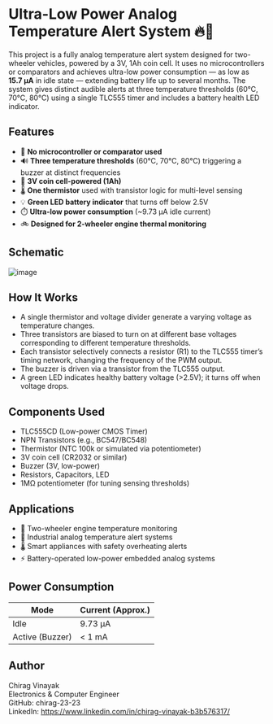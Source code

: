 # Ultra-Low Power Analog Temperature Alert System 🔥🔋

This project is a fully analog temperature alert system designed for two-wheeler vehicles, powered by a 3V, 1Ah coin cell. It uses no microcontrollers or comparators and achieves ultra-low power consumption — as low as **15.7 µA** in idle state — extending battery life up to several months. The system gives distinct audible alerts at three temperature thresholds (60°C, 70°C, 80°C) using a single TLC555 timer and includes a battery health LED indicator.

## Features

- 🚫 **No microcontroller or comparator used**
- 🔊 **Three temperature thresholds** (60°C, 70°C, 80°C) triggering a buzzer at distinct frequencies
- 🔋 **3V coin cell-powered (1Ah)**
- 🌡️ **One thermistor** used with transistor logic for multi-level sensing
- 💡 **Green LED battery indicator** that turns off below 2.5V
- ⏱️ **Ultra-low power consumption** (~9.73 µA idle current)
- 🚲 **Designed for 2-wheeler engine thermal monitoring**

## Schematic

![image](https://github.com/user-attachments/assets/24cd2761-3a5d-4df8-985f-534caf1a5223)


## How It Works

- A single thermistor and voltage divider generate a varying voltage as temperature changes.
- Three transistors are biased to turn on at different base voltages corresponding to different temperature thresholds.
- Each transistor selectively connects a resistor (R1) to the TLC555 timer’s timing network, changing the frequency of the PWM output.
- The buzzer is driven via a transistor from the TLC555 output.
- A green LED indicates healthy battery voltage (>2.5V); it turns off when voltage drops.

## Components Used

- TLC555CD (Low-power CMOS Timer)
- NPN Transistors (e.g., BC547/BC548)
- Thermistor (NTC 100k or simulated via potentiometer)
- 3V coin cell (CR2032 or similar)
- Buzzer (3V, low-power)
- Resistors, Capacitors, LED
- 1MΩ potentiometer (for tuning sensing thresholds)

## Applications

- 🔧 Two-wheeler engine temperature monitoring
- 🧪 Industrial analog temperature alert systems
- 🌡️ Smart appliances with safety overheating alerts
- ⚡ Battery-operated low-power embedded analog systems

## Power Consumption

| Mode             | Current (Approx.) |
|------------------|-------------------|
| Idle             | 9.73 µA           |
| Active (Buzzer)  | < 1 mA            |

## Author

Chirag Vinayak  
Electronics & Computer Engineer  
GitHub: chirag-23-23  
LinkedIn: https://www.linkedin.com/in/chirag-vinayak-b3b576317/

